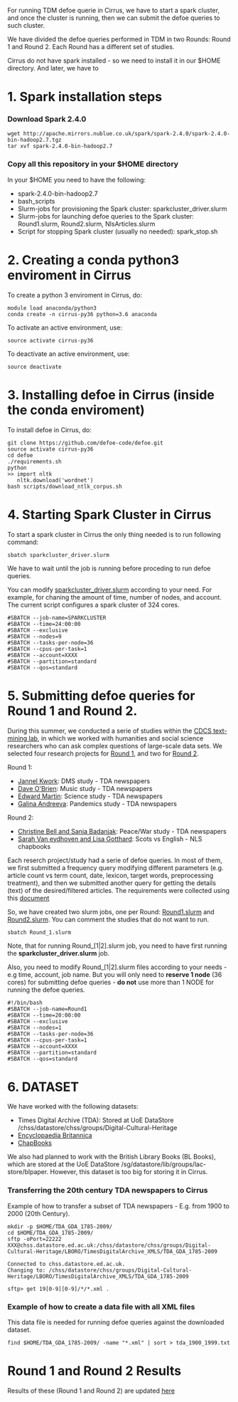 
For running TDM defoe querie in Cirrus, we have to start a spark cluster, and once the cluster is running, then we can submit the defoe queries to such cluster. 

We have divided the defoe queries performed in TDM in two Rounds: Round 1 and Round 2. Each Round has a different set of studies. 

Cirrus do not have spark installed - so we need to install it in our $HOME directory. And later, we have to 




# 1. Spark installation steps

### Download Spark 2.4.0

 	wget http://apache.mirrors.nublue.co.uk/spark/spark-2.4.0/spark-2.4.0-bin-hadoop2.7.tgz
	tar xvf spark-2.4.0-bin-hadoop2.7

### Copy all this repository in your $HOME directory

In your $HOME you need to have the following:
* spark-2.4.0-bin-hadoop2.7 
* bash_scripts
* Slurm-jobs for provisioning the Spark cluster: sparkcluster_driver.slurm
* Slurm-jobs for launching defoe queries to the Spark cluster: Round1.slurm, Round2.slurm, NlsArticles.slurm
* Script for stopping Spark cluster (usually no needed): spark_stop.sh


# 2. Creating a conda python3 enviroment in Cirrus

To create a python 3 enviroment in Cirrus, do:

```
module load anaconda/python3 
conda create -n cirrus-py36 python=3.6 anaconda
```

To activate an active environment, use:

```
source activate cirrus-py36
```

To deactivate an active environment, use:

```
source deactivate
```

# 3. Installing defoe in Cirrus (inside the conda enviroment)

To install defoe in Cirrus, do:

```
git clone https://github.com/defoe-code/defoe.git
source activate cirrus-py36
cd defoe
./requirements.sh
python
>> import nltk
   nltk.download('wordnet')
bash scripts/download_ntlk_corpus.sh
```

# 4. Starting Spark Cluster in Cirrus

To start a spark cluster in Cirrus the only thing needed is to run following command:

```
sbatch sparkcluster_driver.slurm 
```

We have to wait until the job is running before proceding to run defoe queries.  

You can modify [sparkcluster_driver.slurm](https://github.com/defoe-code/CDCS_Text_Mining_Lab/blob/master/sparkcluster_driver.slurm) according to your need. For example, for chaning the amount of time, number of nodes, and account. The current script configures a spark cluster of 324 cores. 

```
#SBATCH --job-name=SPARKCLUSTER
#SBATCH --time=24:00:00
#SBATCH --exclusive
#SBATCH --nodes=9
#SBATCH --tasks-per-node=36
#SBATCH --cpus-per-task=1
#SBATCH --account=XXXX
#SBATCH --partition=standard
#SBATCH --qos=standard
```

# 5. Submitting defoe queries for Round 1 and Round 2.

During this summer, we conducted a serie of studies within the [CDCS text-mining lab](https://www.cdcs.ed.ac.uk/cdcs-text-mining-lab-call-projects?utm_campaign=2619665_CDCS%20Digest%20W%2FC%2016%20March%202020&utm_medium=email&utm_source=College%20of%20Arts%2C%20Humanities%20%26%20Social%20Sciences%2C%20The%20University%20of%20Edinburgh&dm_t=0,0,0,0,0), in which we worked with humanities and social science researchers who can ask complex questions of large-scale data sets. We selected four research projects for [Round 1](https://github.com/defoe-code/CDCS_Text_Mining_Lab/tree/master/Round1_Requirements), and two for [Round 2](https://github.com/defoe-code/CDCS_Text_Mining_Lab/tree/master/Round1_Requirements). 

Round 1:
   - [Jannel Kwork](https://github.com/defoe-code/CDCS_Text_Mining_Lab/tree/master/Round1_Requirements/Janell): DMS study - TDA newspapers
   - [Dave O'Brien](https://github.com/defoe-code/CDCS_Text_Mining_Lab/tree/master/Round1_Requirements/Dave): Music study - TDA newspapers
   - [Edward Martin](https://github.com/defoe-code/CDCS_Text_Mining_Lab/tree/master/Round1_Requirements/Edward): Science study - TDA newspapers
   - [Galina Andreeva](https://github.com/defoe-code/CDCS_Text_Mining_Lab/tree/master/Round1_Requirements/Galina): Pandemics study - TDA newspapers
   
 Round 2:
   - [Christine Bell and Sanja Badanjak](https://github.com/defoe-code/CDCS_Text_Mining_Lab/tree/master/Round2_Requirements/Christine_Sanja): Peace/War study - TDA newspapers
   - [Sarah Van eydhoven and Lisa Gotthard](https://github.com/defoe-code/CDCS_Text_Mining_Lab/tree/master/Round2_Requirements/Sarah_Lisa): Scots vs English - NLS chapbooks
   
Each reserch project/study had a serie of defoe queries. In most of them, we first submitted a frequency query modifying different parameters (e.g. article count vs term count, date, lexicon, target words, preprocessing treatment), and then we submitted another query for getting the details (text) of the desired/filtered articles. The requirements were collected using this [document](https://github.com/defoe-code/CDCS_Text_Mining_Lab/blob/master/Round2_Requirements/Readme.md)

So, we have created two slurm jobs, one per Round: [Round1.slurm](https://github.com/defoe-code/CDCS_Text_Mining_Lab/blob/master/Round1.slurm) and [Round2.slurm](https://github.com/defoe-code/CDCS_Text_Mining_Lab/blob/master/Round2.slurm). You can comment the studies that do not want to run.

  ```
 sbatch Round_1.slurm
   ```
Note, that for running Round_[1|2].slurm job, you need to have first running the **sparkcluster_driver.slurm** job. 

Also, you need to modify Round_[1|2].slurm files according to your needs - e.g time, account, job name. But you will only need to **reserve 1 node** (36 cores) for submitting defoe queries - **do not** use more than 1 NODE for running the defoe queries.

```
#!/bin/bash
#SBATCH --job-name=Round1
#SBATCH --time=20:00:00
#SBATCH --exclusive
#SBATCH --nodes=1
#SBATCH --tasks-per-node=36
#SBATCH --cpus-per-task=1
#SBATCH --account=XXXX
#SBATCH --partition=standard
#SBATCH --qos=standard
```

# 6. DATASET

We have worked with the following datasets: 

- Times Digital Archive (TDA): Stored at UoE DataStore /chss/datastore/chss/groups/Digital-Cultural-Heritage
- [Encyclopaedia Britannica](https://nlsfoundry.s3.amazonaws.com/data/nls-data-encyclopaediaBritannica.zip)
- [ChapBooks](https://nlsfoundry.s3.amazonaws.com/data/nls-data-chapbooks.zip)

We also had planned to work with the British Library Books (BL Books), which are stored at the UoE DataStore /sg/datastore/lib/groups/lac-store/blpaper. However, this dataset is too big for storing it in Cirrus.  

### Transferring the 20th century TDA newspapers to Cirrus

Example of how to transfer a subset of TDA newspapers - E.g. from 1900 to 2000 (20th Century). 

```
mkdir -p $HOME/TDA_GDA_1785-2009/
cd $HOME/TDA_GDA_1785-2009/
sftp -oPort=22222 XXX@chss.datastore.ed.ac.uk:/chss/datastore/chss/groups/Digital-Cultural-Heritage/LBORO/TimesDigitalArchive_XMLS/TDA_GDA_1785-2009

Connected to chss.datastore.ed.ac.uk.
Changing to: /chss/datastore/chss/groups/Digital-Cultural-Heritage/LBORO/TimesDigitalArchive_XMLS/TDA_GDA_1785-2009

sftp> get 19[0-9][0-9]/*/*.xml .
```
### Example of how to create a data file with all XML files 

This data file is needed for running defoe queries against the downloaded dataset. 

```
find $HOME/TDA_GDA_1785-2009/ -name "*.xml" | sort > tda_1900_1999.txt
```

# Round 1 and Round 2 Results

Results of these (Round 1 and Round 2) are updated [here](https://uoe.sharepoint.com/sites/DEFOE_Results/Shared%20Documents/Forms/AllItems.aspx)

